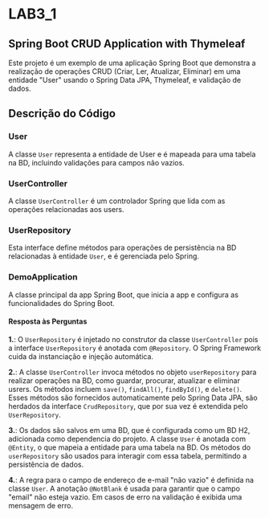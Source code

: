# LAB3_1

## Spring Boot CRUD Application with Thymeleaf

Este projeto é um exemplo de uma aplicação Spring Boot que demonstra a realização de operações CRUD (Criar, Ler, Atualizar, Eliminar) em uma entidade "User" usando o Spring Data JPA, Thymeleaf, e validação de dados.

## Descrição do Código

### User

A classe `User` representa a entidade de User e é mapeada para uma tabela na BD, incluindo validações para campos não vazios.

### UserController

A classe `UserController` é um controlador Spring que lida com as operações relacionadas aos users. 

### UserRepository

Esta interface define métodos para operações de persistência na BD relacionadas à entidade `User`, e é gerenciada pelo Spring.

### DemoApplication

A classe principal da app Spring Boot, que inicia a app e configura as funcionalidades do Spring Boot.


#### Resposta às Perguntas

**1.**: O `UserRepository` é injetado no construtor da classe `UserController` pois a interface `UserRepository` é anotada com `@Repository`. O Spring Framework cuida da instanciação e injeção automática.

**2.**: A classe `UserController` invoca métodos no objeto `userRepository` para realizar operações na BD, como guardar, procurar, atualizar e eliminar usrers. Os métodos incluem `save()`, `findAll()`, `findById()`, e `delete()`. Esses métodos são fornecidos automaticamente pelo Spring Data JPA, são herdados da interface `CrudRepository`, que por sua vez é extendida pelo `UserRepository`.

**3.**: Os dados são salvos em uma BD, que é configurada como um BD H2, adicionada como dependencia do projeto. A classe `User` é anotada com `@Entity`, o que mapeia a entidade para uma tabela na BD. Os métodos do `userRepository` são usados para interagir com essa tabela, permitindo a persistência de dados.

**4.**: A regra para o campo de endereço de e-mail "não vazio" é definida na classe `User`. A anotação `@NotBlank` é usada para garantir que o campo "email" não esteja vazio. Em casos de erro na validação é exibida uma mensagem de erro.

